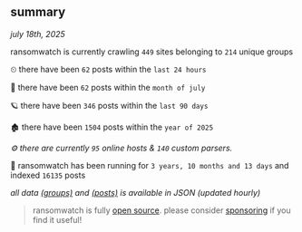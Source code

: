 
## summary
_july 18th, 2025_

ransomwatch is currently crawling `449` sites belonging to `214` unique groups

⏲ there have been `62` posts within the `last 24 hours`

🦈 there have been `62` posts within the `month of july`

🪐 there have been `346` posts within the `last 90 days`

🏚 there have been `1504` posts within the `year of 2025`

_⚙️ there are currently `95` online hosts & `140` custom parsers._

🦕 ransomwatch has been running for `3 years, 10 months and 13 days` and indexed `16135` posts

_all data  [(groups)](http://ransomwhat.telemetry.ltd/groups) and [(posts)](http://ransomwhat.telemetry.ltd/posts) is available in JSON (updated hourly)_

> ransomwatch is fully [open source](https://github.com/joshhighet/ransomwatch#ransomwatch--). please consider [sponsoring](https://github.com/sponsors/joshhighet) if you find it useful!
